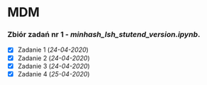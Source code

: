 # MDM
### Zbiór zadań nr 1 - _minhash_lsh_stutend_version.ipynb_.
- [x] Zadanie 1 (_24-04-2020_)
- [x] Zadanie 2 (_24-04-2020_)
- [x] Zadanie 3 (_24-04-2020_)
- [x] Zadanie 4 (_25-04-2020_)